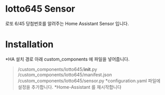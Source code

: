 # lotto645 Sensor
로또 6/45 당첨번호를 알려주는 Home Assistant Sensor 입니다.

# Installation
*HA 설치 경로 아래 custom_components 에 파일을 넣어줍니다.
><config directory>/custom_components/lotto645/__init__.py
><config directory>/custom_components/lotto645/manifest.json
><config directory>/custom_components/lotto645/sensor.py
*configuration.yaml 파일에 설정을 추가합니다.
*Home-Assistant 를 재시작합니다
